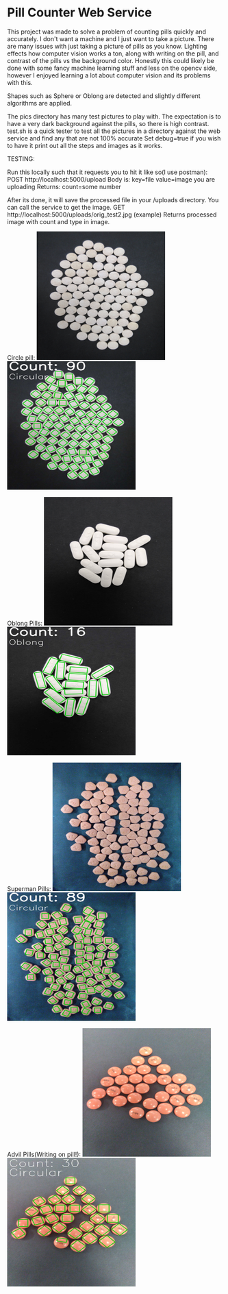 # Pill Counter Web Service 
This project was made to solve a problem of counting pills quickly and accurately. I don't want a machine and I just want to take a picture.
There are many issues with just taking a picture of pills as you know. Lighting effects how computer vision works a ton, along with writing on the pill,
and contrast of the pills vs the background color. Honestly this could likely be done with some fancy machine learning stuff and less on the opencv side, however I enjoyed learning a lot about computer vision and its problems with this.

Shapes such as Sphere or Oblong are detected and slightly different algorithms are applied.

The pics directory has many test pictures to play with. The expectation is to have a very dark background against the pills, so there is high contrast.
test.sh is a quick tester to test all the pictures in a directory against the web service and find any that are not 100% accurate
Set debug=true if you wish to have it print out all the steps and images as it works.

TESTING:

Run this locally such that it requests you to hit it like so(I use postman):
POST http://localhost:5000/upload
Body is: key=file value=image you are uploading
Returns: count=some number

After its done, it will save the processed file in your /uploads directory. You can call the service to get the image.
GET http://localhost:5000/uploads/orig_test2.jpg   (example)
Returns processed image with count and type in image.

Circle pill:
<img src="https://github.com/jeunetoujour/PillCounter/blob/master/pics/orig_test2.jpg" width="300" height="300" title="Original Image">
<img src="https://github.com/jeunetoujour/PillCounter/blob/master/pics/cv_orig_test2.jpg" width="300" height="300" title="Processed Image">

Oblong Pills:
<img src="https://github.com/jeunetoujour/PillCounter/blob/master/pics/fat_test_2.jpg" width="300" height="300" title="Original Image">
<img src="https://github.com/jeunetoujour/PillCounter/blob/master/pics/cv_fat_test_2.jpg" width="300" height="300" title="Processed Image">

Superman Pills:
<img src="https://github.com/jeunetoujour/PillCounter/blob/master/pics/orig_test7.jpg" width="300" height="300" title="Original Image">
<img src="https://github.com/jeunetoujour/PillCounter/blob/master/pics/cv_orig_test7.jpg" width="300" height="300" title="Original Image">

Advil Pills(Writing on pill!):
<img src="https://github.com/jeunetoujour/PillCounter/blob/master/pics/orig_test6.jpg" width="300" height="300" title="Original Image">
<img src="https://github.com/jeunetoujour/PillCounter/blob/master/pics/cv_orig_test6.jpg" width="300" height="300" title="Original Image">
